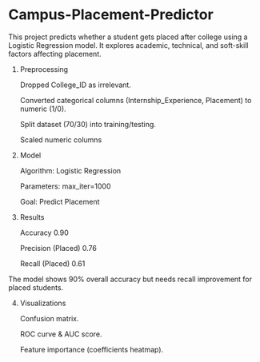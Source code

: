 # Campus-Placement-Predictor
This project predicts whether a student gets placed after college using a Logistic Regression model. It explores academic, technical, and soft-skill factors affecting placement.

1. Preprocessing

      Dropped College_ID as irrelevant.
      
      Converted categorical columns (Internship_Experience, Placement) to numeric (1/0).
      
      Split dataset (70/30) into training/testing.
      
      Scaled numeric columns 


2. Model

      Algorithm: Logistic Regression 
      
      Parameters: max_iter=1000
      
      Goal: Predict Placement


3. Results

      Accuracy	0.90
      
      Precision (Placed)	0.76
      
      Recall (Placed)	0.61

The model shows 90% overall accuracy but needs recall improvement for placed students.


4. Visualizations

      Confusion matrix.
      
      ROC curve & AUC score.
      
      Feature importance (coefficients heatmap).
